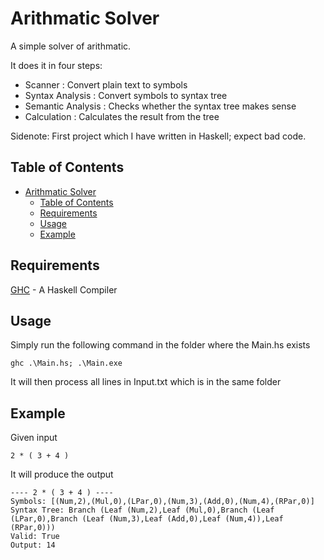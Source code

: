 # Arithmatic Solver
A simple solver of arithmatic.

It does it in four steps:
- Scanner : Convert plain text to symbols
- Syntax Analysis : Convert symbols to syntax tree
- Semantic Analysis : Checks whether the syntax tree makes sense
- Calculation : Calculates the result from the tree

Sidenote:
First project which I have written in Haskell; expect bad code.

## Table of Contents
- [Arithmatic Solver](#arithmatic-solver)
  - [Table of Contents](#table-of-contents)
  - [Requirements](#requirements)
  - [Usage](#usage)
  - [Example](#example)

## Requirements
[GHC](https://www.haskell.org/downloads/) - A Haskell Compiler

## Usage
Simply run the following command in the folder where the Main.hs exists
```
ghc .\Main.hs; .\Main.exe
```

It will then process all lines in Input.txt which is in the same folder

## Example
Given input
```
2 * ( 3 + 4 )
```
It will produce the output
```
---- 2 * ( 3 + 4 ) ----
Symbols: [(Num,2),(Mul,0),(LPar,0),(Num,3),(Add,0),(Num,4),(RPar,0)]
Syntax Tree: Branch (Leaf (Num,2),Leaf (Mul,0),Branch (Leaf (LPar,0),Branch (Leaf (Num,3),Leaf (Add,0),Leaf (Num,4)),Leaf (RPar,0)))
Valid: True
Output: 14
```
